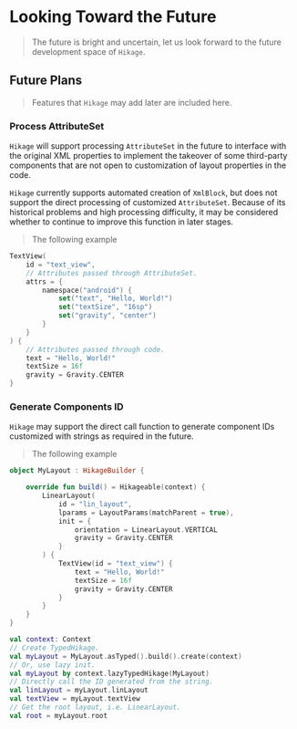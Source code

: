# Looking Toward the Future

> The future is bright and uncertain, let us look forward to the future development space of `Hikage`.

## Future Plans

> Features that `Hikage` may add later are included here.

### Process AttributeSet

`Hikage` will support processing `AttributeSet` in the future to interface with the original XML properties to implement the takeover
of some third-party components that are not open to customization of layout properties in the code.

`Hikage` currently supports automated creation of `XmlBlock`, but does not support the direct processing
of customized `AttributeSet`. Because of its historical problems and high processing difficulty, it may be considered whether to continue to improve this function in later stages.

> The following example

```kotlin
TextView(
    id = "text_view",
    // Attributes passed through AttributeSet.
    attrs = {
        namespace("android") {
            set("text", "Hello, World!")
            set("textSize", "16sp")
            set("gravity", "center")
        }
    }
) {
    // Attributes passed through code.
    text = "Hello, World!"
    textSize = 16f
    gravity = Gravity.CENTER
}
```

### Generate Components ID

`Hikage` may support the direct call function to generate component IDs customized with strings as required in the future.

> The following example

```kotlin
object MyLayout : HikageBuilder {

    override fun build() = Hikageable(context) {
        LinearLayout(
            id = "lin_layout",
            lparams = LayoutParams(matchParent = true),
            init = {
                orientation = LinearLayout.VERTICAL
                gravity = Gravity.CENTER
            }
        ) {
            TextView(id = "text_view") {
                text = "Hello, World!"
                textSize = 16f
                gravity = Gravity.CENTER
            }
        }
    }
}

val context: Context
// Create TypedHikage.
val myLayout = MyLayout.asTyped().build().create(context)
// Or, use lazy init.
val myLayout by context.lazyTypedHikage(MyLayout)
// Directly call the ID generated from the string.
val linLayout = myLayout.linLayout
val textView = myLayout.textView
// Get the root layout, i.e. LinearLayout.
val root = myLayout.root
```